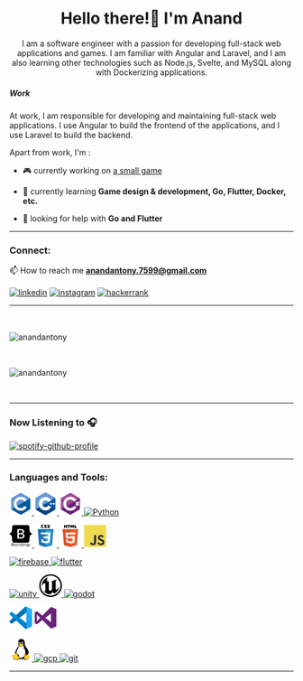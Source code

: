 <h1 align="center">Hello there!👋 I'm Anand</h1>
<p align="center">I am a software engineer with a passion for developing full-stack web applications and games. I am familiar with Angular and Laravel, and I am also learning other technologies such as Node.js, Svelte, and MySQL along with Dockerizing applications.</p>

<h5>Work</h5>
At work, I am responsible for developing and maintaining full-stack web applications. I use Angular to build the frontend of the applications, and I use Laravel to build the backend.


<p>Apart from work, I'm :</p>

- 🎮 currently working on [a small game](https://github.com/anandantony/)

- 🌱 currently learning **Game design & development, Go, Flutter, Docker, etc.**

- 🤝 looking for help with **Go and Flutter**
  
---

<h3 align="left">Connect:</h3>

📫 How to reach me **anandantony.7599@gmail.com**

<p align="left">
<a href="https://www.linkedin.com/in/anandantony99/" target="blank"><img align="center" src="https://raw.githubusercontent.com/rahuldkjain/github-profile-readme-generator/master/src/images/icons/Social/linked-in-alt.svg" alt="linkedin" height="30" width="40" /></a>
<a href="https://www.instagram.com/_anand_antony_/" target="blank"><img align="center" src="https://raw.githubusercontent.com/rahuldkjain/github-profile-readme-generator/master/src/images/icons/Social/instagram.svg" alt="instagram" height="30" width="40" /></a>
<a href="https://www.hackerrank.com/anandantony_7599" target="blank"><img align="center" src="https://raw.githubusercontent.com/rahuldkjain/github-profile-readme-generator/master/src/images/icons/Social/hackerrank.svg" alt="hackerrank" height="30" width="40" /></a>
</p>

---

<br>
<p><img align="center" src="https://github-readme-stats-sigma-five.vercel.app/api/top-langs?username=anandantony&show_icons=true&theme=dark&locale=en&layout=compact" alt="anandantony" /></p>

<br>
<p>
<img align="center" src="https://github-readme-stats-sigma-five.vercel.app/api?username=anandantony&show_icons=true&theme=dark&title_color=d9d9d9&text_color=dfdddd&locale=en" alt="anandantony" /></p>

<br>

---
### Now Listening to 🎧
[![spotify-github-profile](https://spotify-github-profile.vercel.app/api/view?uid=9cwot8hligc9vmvfm0ykz8khi&cover_image=true&theme=default)](https://spotify-github-profile.vercel.app/api/view?uid=9cwot8hligc9vmvfm0ykz8khi&redirect=true)

---

<h3 align="left">Languages and Tools:</h3>
<p align="left">

<!-- Languages -->
<a href="https://www.cprogramming.com/" target="_blank"> <img src="https://raw.githubusercontent.com/devicons/devicon/master/icons/c/c-original.svg" alt="c" width="40" height="40"/> </a> 
<a href="https://www.w3schools.com/cpp/" target="_blank"> <img src="https://raw.githubusercontent.com/devicons/devicon/master/icons/cplusplus/cplusplus-original.svg" alt="cplusplus" width="40" height="40"/> </a> 
<a href="https://www.w3schools.com/cs" target="_blank"> <img src="https://raw.githubusercontent.com/devicons/devicon/master/icons/csharp/csharp-original.svg" alt="csharp" width="40" height="40"/> </a>
<a href="https://www.python.org" target="_blank"> <img alt="Python" width="40"  height="40" src="https://upload.wikimedia.org/wikipedia/commons/thumb/c/c3/Python-logo-notext.svg/768px-Python-logo-notext.svg.png"/> </a>

<!-- WEB -->
<a href="https://getbootstrap.com" target="_blank"> <img src="https://raw.githubusercontent.com/devicons/devicon/master/icons/bootstrap/bootstrap-plain-wordmark.svg" alt="bootstrap" width="40" height="40"/> </a> 
<a href="https://www.w3schools.com/css/" target="_blank"> <img src="https://raw.githubusercontent.com/devicons/devicon/master/icons/css3/css3-original-wordmark.svg" alt="css3" width="40" height="40"/> </a> 
<a href="https://www.w3.org/html/" target="_blank"> <img src="https://raw.githubusercontent.com/devicons/devicon/master/icons/html5/html5-original-wordmark.svg" alt="html5" width="40" height="40"/> </a> 
<a href="https://developer.mozilla.org/en-US/docs/Web/JavaScript" target="_blank"> <img src="https://raw.githubusercontent.com/devicons/devicon/master/icons/javascript/javascript-original.svg" alt="javascript" width="40" height="40"/> </a> 

<!-- Flutter -->
<a href="https://firebase.google.com/" target="_blank"> <img src="https://www.vectorlogo.zone/logos/firebase/firebase-icon.svg" alt="firebase" width="40" height="40"/> </a> 
<a href="https://flutter.dev" target="_blank"> <img src="https://www.vectorlogo.zone/logos/flutterio/flutterio-icon.svg" alt="flutter" width="40" height="40"/> </a>

<!-- Softwares or tools -->

<a href="https://unity.com/" target="_blank"> <img src="https://www.vectorlogo.zone/logos/unity3d/unity3d-icon.svg" alt="unity" width="40" height="40"/> </a>
<a href="https://www.unrealengine.com/en-US/" target="_blank"> <img src="https://github.com/anandantony/anandantony/blob/main/ue4.png?raw=true" alt="unreal" width="40" height="40"/> </a>
<a href="https://godotengine.org/" target="_blank"> <img src="https://upload.wikimedia.org/wikipedia/commons/6/6a/Godot_icon.svg" alt="godot" width="40" height="40"/> </a>

<a href="https://code.visualstudio.com/" target="_blank"><img src="https://raw.githubusercontent.com/github/explore/80688e429a7d4ef2fca1e82350fe8e3517d3494d/topics/visual-studio-code/visual-studio-code.png" alt="vscode" width="40" height="40"/></a> 
<a href="https://visualstudio.com/" target="_blank"><img src="https://raw.githubusercontent.com/devicons/devicon/master/icons/visualstudio/visualstudio-plain.svg" alt="vscode" width="40" height="40"/></a>
</p>

<!-- Other -->
<a href="https://www.linux.org/" target="_blank"> <img src="https://raw.githubusercontent.com/devicons/devicon/master/icons/linux/linux-original.svg" alt="linux" width="40" height="40"/> </a>
<a href="https://cloud.google.com" target="_blank"> <img src="https://www.vectorlogo.zone/logos/google_cloud/google_cloud-icon.svg" alt="gcp" width="40" height="40"/> </a> 
<a href="https://git-scm.com/" target="_blank"> <img src="https://www.vectorlogo.zone/logos/git-scm/git-scm-icon.svg" alt="git" width="40" height="40"/> </a> 

---
